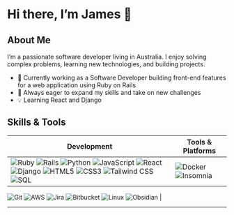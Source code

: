 # Hi there, I’m James 👋

## About Me
I’m a passionate software developer living in Australia. I enjoy solving complex problems, learning new technologies, and building projects.

- 🔭 Currently working as a Software Developer building front-end features for a web application using Ruby on Rails
- 🌱 Always eager to expand my skills and take on new challenges
- 💡 Learning React and Django


## Skills & Tools
| Development                                                                                 | Tools & Platforms                                                                   |
| ------------------------------------------------------------------------------------------ | ---------------------------------------------------------------------------------- |
| ![Ruby](https://img.shields.io/badge/-Ruby-CC342D?style=flat&logo=ruby&logoColor=white)  ![Rails](https://img.shields.io/badge/-Rails-CC0000?style=flat&logo=rubyonrails&logoColor=white)  ![Python](https://img.shields.io/badge/-Python-3776AB?style=flat&logo=python&logoColor=white)  ![JavaScript](https://img.shields.io/badge/-JavaScript-F7DF1E?style=flat&logo=javascript&logoColor=black)  ![React](https://img.shields.io/badge/-React-61DAFB?style=flat&logo=react&logoColor=black)  ![Django](https://img.shields.io/badge/-Django-092E20?style=flat&logo=django&logoColor=white)  ![HTML5](https://img.shields.io/badge/-HTML5-E34F26?style=flat&logo=html5&logoColor=white)  ![CSS3](https://img.shields.io/badge/-CSS3-1572B6?style=flat&logo=css3&logoColor=white)  ![Tailwind CSS](https://img.shields.io/badge/-TailwindCSS-38B2AC?style=flat&logo=tailwindcss&logoColor=white)  ![SQL](https://img.shields.io/badge/-SQL-4479A1?style=flat&logo=postgresql&logoColor=white) | ![Docker](https://img.shields.io/badge/-Docker-2496ED?style=flat&logo=docker&logoColor=white) ![Insomnia](https://img.shields.io/badge/-Insomnia-4000BF?style=flat&logo=insomnia&logoColor=white)
  ![Git](https://img.shields.io/badge/-Git-F05032?style=flat&logo=git&logoColor=white)  ![AWS](https://img.shields.io/badge/-AWS-232F3E?style=flat&logo=amazonaws&logoColor=white)  ![Jira](https://img.shields.io/badge/-Jira-0052CC?style=flat&logo=jira&logoColor=white)  ![Bitbucket](https://img.shields.io/badge/-Bitbucket-0052CC?style=flat&logo=bitbucket&logoColor=white)  ![Linux](https://img.shields.io/badge/-Linux-FCC624?style=flat&logo=linux&logoColor=black) ![Obsidian](https://img.shields.io/badge/-Obsidian-483699?style=flat&logo=obsidian&logoColor=white)
|




---

